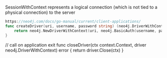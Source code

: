 SessionWithContext represents a logical connection (which is not tied to a physical connection) to the server

```go
https://neo4j.com/docs/go-manual/current/client-applications/
func createDriver(uri, username, password string) (neo4j.DriverWithContext, error) {
	return neo4j.NewDriverWithContext(uri, neo4j.BasicAuth(username, password, ""))
}
```

// call on application exit
func closeDriver(ctx context.Context, driver neo4j.DriverWithContext) error {
	return driver.Close(ctx)
}